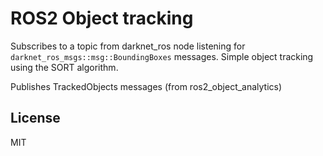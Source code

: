 # ROS2 Object tracking

 Subscribes to a topic from darknet_ros node listening for `darknet_ros_msgs::msg::BoundingBoxes` messages. Simple object tracking using the SORT algorithm.
 
 Publishes TrackedObjects messages (from ros2_object_analytics)
 
## License
MIT